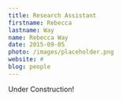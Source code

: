 ```yaml
---
title: Research Assistant
firstname: Rebecca
lastname: Way
name: Rebecca Way
date: 2015-09-05
photo: /images/placeholder.png
website: #
blog: people
---
```


Under Construction!